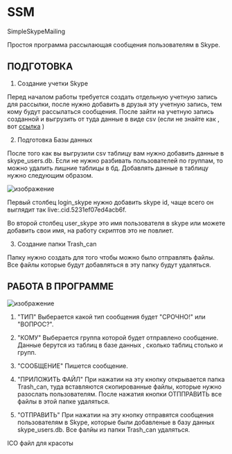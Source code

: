 # SSM
SimpleSkypeMailing

Простоя программа рассылающая сообщения пользователям в Skype.

ПОДГОТОВКА
----------

1. Создание учетки Skype

Перед началом работы требуется создать отдельную учетную запись для рассылки, после нужно добавить в друзья эту учетную запись, тем кому будут рассылаться сообщения. После зайти на учетную запись созданной и выгрузить от туда данные в виде csv (если не знайте как , вот [ссылка](https://support.microsoft.com/ru-ru/skype/%D0%BA%D0%B0%D0%BA-%D1%8D%D0%BA%D1%81%D0%BF%D0%BE%D1%80%D1%82%D0%B8%D1%80%D0%BE%D0%B2%D0%B0%D1%82%D1%8C-%D1%81%D0%BF%D0%B8%D1%81%D0%BE%D0%BA-%D0%BA%D0%BE%D0%BD%D1%82%D0%B0%D0%BA%D1%82%D0%BE%D0%B2-%D1%81%D0%BA%D0%B0%D0%B9%D0%BF%D0%B0-88b5e68f-f2bb-469c-8cf9-7833cfa5fd37) )

2. Подготовка Базы данных

После того как вы выгрузили csv таблицу вам нужно добавить данные в skype_users.db. Если не нужно разбивать пользователей по группам, то можно удалить лишние таблицы в бд. Добавлять данные в таблицу нужно следующим образом. 

![изображение](https://github.com/user-attachments/assets/59477443-4175-4c71-985f-073e88217ceb)

Первый столбец login_skype нужно добавить skype id, чаще всего он выглядит так live:.cid.5231ef07ed4acb6f.

Во второй столбец user_skype это имя пользователя в skype или можете добавить свои имя, на работу скриптов это не повлиет.

3. Создание папки Trash_can

Папку нужно создать для того чтобы можно было отправлять файлы. Все файлы которые будут добавляться в эту папку будут удаляться.

РАБОТА В ПРОГРАММЕ
--------
![изображение](https://github.com/user-attachments/assets/c6ca6024-4afa-41df-a8f3-7dd2fa777a4a)

1. "ТИП"
Выберается какой тип сообщения будет "СРОЧНО!" или "ВОПРОС?".

3. "КОМУ"
Выберается группа которой будет отправлено сообщение. Данные берутся из таблиц в базе данных , сколько таблиц столько и групп.

4. "СООБЩЕНИЕ"
Пишется сообщение.

6. "ПРИЛОЖИТЬ ФАЙЛ"
При нажатии на эту кнопку открывается папка Trash_can, туда вставляются скопированные файлы, которые нужно разослать пользователям. После нажатия кнопки ОТППРАВИТЬ все файлы в этой папке удаляться.

7. "ОТПРАВИТЬ"
При нажатии на эту кнопку отправятся сообщения пользователям в Skype, которые были добавленые в базу данных skype_users.db. Все фалйы из папки Trash_can удаляться.

ICO файл для красоты
